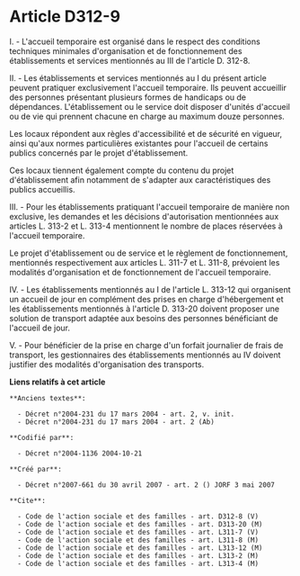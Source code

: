 # Article D312-9

I. - L'accueil temporaire est organisé dans le respect des conditions techniques minimales d'organisation et de
fonctionnement des établissements et services mentionnés au III de l'article D. 312-8.

II. - Les établissements et services mentionnés au I du présent article peuvent pratiquer exclusivement l'accueil temporaire.
Ils peuvent accueillir des personnes présentant plusieurs formes de handicaps ou de dépendances. L'établissement ou le
service doit disposer d'unités d'accueil ou de vie qui prennent chacune en charge au maximum douze personnes.

Les locaux répondent aux règles d'accessibilité et de sécurité en vigueur, ainsi qu'aux normes particulières existantes pour
l'accueil de certains publics concernés par le projet d'établissement.

Ces locaux tiennent également compte du contenu du projet d'établissement afin notamment de s'adapter aux caractéristiques
des publics accueillis.

III. - Pour les établissements pratiquant l'accueil temporaire de manière non exclusive, les demandes et les décisions
d'autorisation mentionnées aux articles L. 313-2 et L. 313-4 mentionnent le nombre de places réservées à l'accueil
temporaire.

Le projet d'établissement ou de service et le règlement de fonctionnement, mentionnés respectivement aux articles L. 311-7 et
L. 311-8, prévoient les modalités d'organisation et de fonctionnement de l'accueil temporaire.

IV. - Les établissements mentionnés au I de l'article L. 313-12 qui organisent un accueil de jour en complément des prises en
charge d'hébergement et les établissements mentionnés à l'article D. 313-20 doivent proposer une solution de transport
adaptée aux besoins des personnes bénéficiant de l'accueil de jour.

V. - Pour bénéficier de la prise en charge d'un forfait journalier de frais de transport, les gestionnaires des
établissements mentionnés au IV doivent justifier des modalités d'organisation des transports.

**Liens relatifs à cet article**

	**Anciens textes**:

	  - Décret n°2004-231 du 17 mars 2004 - art. 2, v. init.
	  - Décret n°2004-231 du 17 mars 2004 - art. 2 (Ab)

	**Codifié par**:

	  - Décret n°2004-1136 2004-10-21

	**Créé par**:

	  - Décret n°2007-661 du 30 avril 2007 - art. 2 () JORF 3 mai 2007

	**Cite**:

	  - Code de l'action sociale et des familles - art. D312-8 (V)
	  - Code de l'action sociale et des familles - art. D313-20 (M)
	  - Code de l'action sociale et des familles - art. L311-7 (V)
	  - Code de l'action sociale et des familles - art. L311-8 (M)
	  - Code de l'action sociale et des familles - art. L313-12 (M)
	  - Code de l'action sociale et des familles - art. L313-2 (M)
	  - Code de l'action sociale et des familles - art. L313-4 (M)
